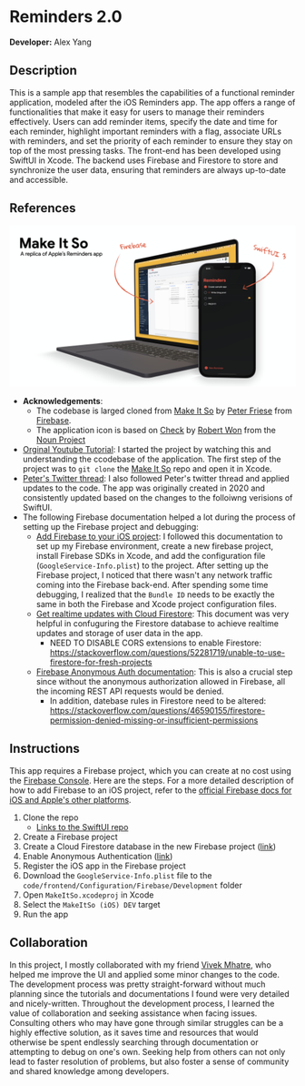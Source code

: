 # Reminders 2.0

**Developer:** Alex Yang
## Description
This is a sample app that resembles the capabilities of a functional reminder application, modeled after the iOS Reminders app. The app offers a range of functionalities that make it easy for users to manage their reminders effectively. Users can add reminder items, specify the date and time for each reminder, highlight important reminders with a flag, associate URLs with reminders, and set the priority of each reminder to ensure they stay on top of the most pressing tasks.
The front-end has been developed using SwiftUI in Xcode. The backend uses Firebase and Firestore to store and synchronize the user data, ensuring that reminders are always up-to-date and accessible.
## References
 <img src="assets/hero/repo-hero.png" alt="Logo">

- **Acknowledgements**: 
  - The codebase is larged cloned from [Make It So](https://github.com/peterfriese/MakeItSo) by [Peter Friese](https://github.com/peterfriese) from [Firebase](https://github.com/firebase). 
   - The application icon is based on [Check](https://thenounproject.com/term/check/1905028) by [Robert Won](https://thenounproject.com/robertwon) from the [Noun Project](https://thenounproject.com/)
- [Orginal Youtube Tutorial](https://goo.gle/39UUab3): I started the project by watching this and understanding the ccodebase of the application. The first step of the project was to `git clone` the [Make It So](https://github.com/peterfriese/MakeItSo) repo and open it in Xcode.
- [Peter's Twitter thread](https://twitter.com/peterfriese/status/1453467058302291975): I also followed Peter's twitter thread and applied updates to the code. The app was originally created in 2020 and consistently updated based on the changes to the folloiwng verisions of SwiftUI.
- The following Firebase documentation helped a lot during the process of setting up the Firebase project and debugging:
  - [Add Firebase to your iOS project](https://firebase.google.com/docs/ios/setup): I followed this documentation to set up my Firebase environment, create a new firebase project, install Firebase SDKs in Xcode, and add the configuration file (`GoogleService-Info.plist`) to the project. After setting up the Firebase project, I noticed that there wasn't any network traffic coming into the Firebase back-end. After spending some time debugging, I realized that the `Bundle ID` needs to be exactly the same in both the Firebase and Xcode project configuration files.
  - [Get realtime updates with Cloud Firestore](https://goo.gle/2Y54Enl): This document was very helpful in confuguring the Firestore database to achieve realtime updates and storage of user data in the app. 
    - NEED TO DISABLE CORS extensions to enable Firestore: https://stackoverflow.com/questions/52281719/unable-to-use-firestore-for-fresh-projects
  - [Firebase Anonymous Auth documentation](https://goo.gle/2wLa36H): This is also a crucial step since without the anonymous authorization allowed in Firebase, all the incoming REST API requests would be denied.
    - In addition, datebase rules in Firestore need to be altered: https://stackoverflow.com/questions/46590155/firestore-permission-denied-missing-or-insufficient-permissions

## Instructions

This app requires a Firebase project, which you can create at no cost using the [Firebase Console](https://console.firebase.google.com). Here are the steps. For a more detailed description of how to add Firebase to an iOS project, refer to the [official Firebase docs for iOS and Apple's other platforms](https://firebase.google.com/docs/ios/setup).
1. Clone the repo
   - [Links to the SwiftUI repo](https://github.com/AlexanderHYang/reminders-ios-app)
2. Create a Firebase project
3. Create a Cloud Firestore database in the new Firebase project ([link](https://console.firebase.google.com/project/_/firestore/))
4. Enable Anonymous Authentication ([link](https://console.firebase.google.com/project/_/authentication/providers))
5. Register the iOS app in the Firebase project
6. Download the `GoogleService-Info.plist` file to the `code/frontend/Configuration/Firebase/Development` folder
7. Open `MakeItSo.xcodeproj` in Xcode
8. Select the `MakeItSo (iOS) DEV` target
9.  Run the app

## Collaboration
In this project, I mostly collaborated with my friend [Vivek Mhatre](https://github.com/VAM7686), who helped me improve the UI and applied some minor changes to the code. The development process was pretty straight-forward without much planning since the tutorials and documentations I found were very detailed and nicely-written. 
Throughout the development process, I learned the value of collaboration and seeking assistance when facing issues. Consulting others who may have gone through similar struggles can be a highly effective solution, as it saves time and resources that would otherwise be spent endlessly searching through documentation or attempting to debug on one's own. Seeking help from others can not only lead to faster resolution of problems, but also foster a sense of community and shared knowledge among developers.